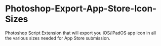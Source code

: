 # Photoshop-Export-App-Store-Icon-Sizes
Photoshop Script Extension that will export you iOS/iPadOS app icon in all the various sizes needed for App Store submission.
